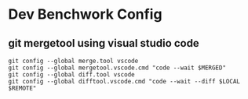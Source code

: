 # Dev Benchwork Config
## git mergetool using visual studio code
  ```
  git config --global merge.tool vscode
  git config --global mergetool.vscode.cmd "code --wait $MERGED"
  git config --global diff.tool vscode
  git config --global difftool.vscode.cmd "code --wait --diff $LOCAL $REMOTE"
  ```
